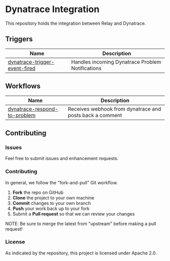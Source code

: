 # Dynatrace Integration

This repository holds the integration between Relay and Dynatrace.

## Triggers

| Name        | Description |
|-------------|-------------| 
| [dynatrace-trigger-event-fired](/triggers/dynatrace-trigger-event-fired) | Handles incoming Dynatrace Problem Notifications |

## Workflows

| Name       | Description |
|------------|-------------|
| [dynatrace-respond-to-problem](/workflows/dynatrace-respond-to-problem) | Receives webhook from dynatrace and posts back a comment |

## Contributing

### Issues

Feel free to submit issues and enhancement requests.

### Contributing

In general, we follow the "fork-and-pull" Git workflow.

 1. **Fork** the repo on GitHub
 2. **Clone** the project to your own machine
 3. **Commit** changes to your own branch
 4. **Push** your work back up to your fork
 5. Submit a **Pull request** so that we can review your changes

NOTE: Be sure to merge the latest from "upstream" before making a pull request!

### License

As indicated by the repository, this project is licensed under Apache 2.0.
